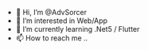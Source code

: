 - 👋 Hi, I’m @AdvSorcer
- 👀 I’m interested in Web/App
- 🌱 I’m currently learning .Net5 / Flutter
- 📫 How to reach me ..

<!---
AdvSorcer/AdvSorcer is a ✨ special ✨ repository because its `README.md` (this file) appears on your GitHub profile.
You can click the Preview link to take a look at your changes.
--->
